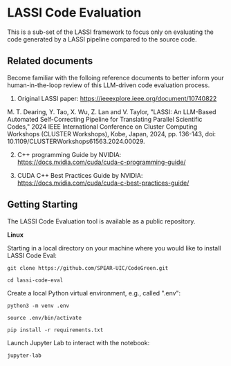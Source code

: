 # LASSI Code Evaluation

This is a sub-set of the LASSI framework to focus only on evaluating the code generated by a LASSI pipeline compared to the source code.


## Related documents

Become familiar with the folloing reference documents to better inform your human-in-the-loop review of this LLM-driven code evaluation process.

1. Original LASSI paper:
https://ieeexplore.ieee.org/document/10740822 

M. T. Dearing, Y. Tao, X. Wu, Z. Lan and V. Taylor, "LASSI: An LLM-Based Automated Self-Correcting Pipeline for Translating Parallel Scientific Codes," 2024 IEEE International Conference on Cluster Computing Workshops (CLUSTER Workshops), Kobe, Japan, 2024, pp. 136-143, doi: 10.1109/CLUSTERWorkshops61563.2024.00029.


2. C++ programming Guide by NVIDIA:
https://docs.nvidia.com/cuda/cuda-c-programming-guide/


3. CUDA C++ Best Practices Guide by NVIDIA:
https://docs.nvidia.com/cuda/cuda-c-best-practices-guide/


## Getting Starting

The LASSI Code Evaluation tool is available as a public repository.

**Linux**

Starting in a local directory on your machine where you would like to install LASSI Code Eval:

```git clone https://github.com/SPEAR-UIC/CodeGreen.git```

```cd lassi-code-eval```

Create a local Python virtual environment, e.g., called ".env":

```python3 -m venv .env```

```source .env/bin/activate```

```pip install -r requirements.txt```

Launch Jupyter Lab to interact with the notebook:

```jupyter-lab```


